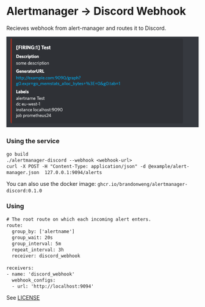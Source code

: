 Alertmanager -> Discord Webhook
============================
Recieves webhook from alert-manager and routes it to Discord.

![Discord Example](example/discord.png)

### Using the service
```
go build
./alertmanager-discord --webhook <webhook-url>
curl -X POST -H "Content-Type: application/json" -d @example/alert-manager.json  127.0.0.1:9094/alerts
```

You can also use the docker image:
`ghcr.io/brandonweng/alertmanager-discord:0.1.0`

### Using
```
# The root route on which each incoming alert enters.
route:
  group_by: ['alertname']
  group_wait: 20s
  group_interval: 5m
  repeat_interval: 3h
  receiver: discord_webhook

receivers:
- name: 'discord_webhook'
  webhook_configs:
  - url: 'http://localhost:9094'
```

See [LICENSE](./LICENSE)

